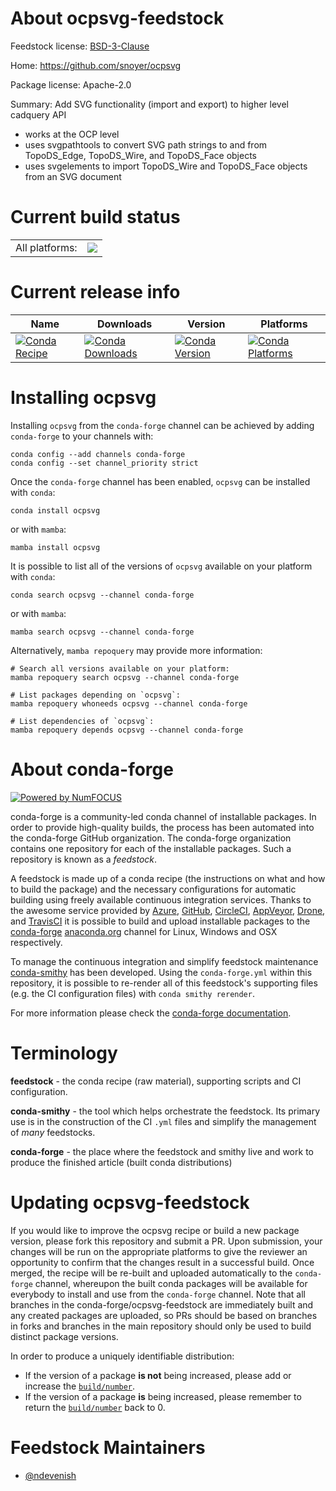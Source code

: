 About ocpsvg-feedstock
======================

Feedstock license: [BSD-3-Clause](https://github.com/conda-forge/ocpsvg-feedstock/blob/main/LICENSE.txt)

Home: https://github.com/snoyer/ocpsvg

Package license: Apache-2.0

Summary: Add SVG functionality (import and export) to higher level cadquery API
- works at the OCP level
- uses svgpathtools to convert SVG path strings to and from TopoDS_Edge, TopoDS_Wire, and TopoDS_Face objects
- uses svgelements to import TopoDS_Wire and TopoDS_Face objects from an SVG document


Current build status
====================


<table><tr><td>All platforms:</td>
    <td>
      <a href="https://dev.azure.com/conda-forge/feedstock-builds/_build/latest?definitionId=23223&branchName=main">
        <img src="https://dev.azure.com/conda-forge/feedstock-builds/_apis/build/status/ocpsvg-feedstock?branchName=main">
      </a>
    </td>
  </tr>
</table>

Current release info
====================

| Name | Downloads | Version | Platforms |
| --- | --- | --- | --- |
| [![Conda Recipe](https://img.shields.io/badge/recipe-ocpsvg-green.svg)](https://anaconda.org/conda-forge/ocpsvg) | [![Conda Downloads](https://img.shields.io/conda/dn/conda-forge/ocpsvg.svg)](https://anaconda.org/conda-forge/ocpsvg) | [![Conda Version](https://img.shields.io/conda/vn/conda-forge/ocpsvg.svg)](https://anaconda.org/conda-forge/ocpsvg) | [![Conda Platforms](https://img.shields.io/conda/pn/conda-forge/ocpsvg.svg)](https://anaconda.org/conda-forge/ocpsvg) |

Installing ocpsvg
=================

Installing `ocpsvg` from the `conda-forge` channel can be achieved by adding `conda-forge` to your channels with:

```
conda config --add channels conda-forge
conda config --set channel_priority strict
```

Once the `conda-forge` channel has been enabled, `ocpsvg` can be installed with `conda`:

```
conda install ocpsvg
```

or with `mamba`:

```
mamba install ocpsvg
```

It is possible to list all of the versions of `ocpsvg` available on your platform with `conda`:

```
conda search ocpsvg --channel conda-forge
```

or with `mamba`:

```
mamba search ocpsvg --channel conda-forge
```

Alternatively, `mamba repoquery` may provide more information:

```
# Search all versions available on your platform:
mamba repoquery search ocpsvg --channel conda-forge

# List packages depending on `ocpsvg`:
mamba repoquery whoneeds ocpsvg --channel conda-forge

# List dependencies of `ocpsvg`:
mamba repoquery depends ocpsvg --channel conda-forge
```


About conda-forge
=================

[![Powered by
NumFOCUS](https://img.shields.io/badge/powered%20by-NumFOCUS-orange.svg?style=flat&colorA=E1523D&colorB=007D8A)](https://numfocus.org)

conda-forge is a community-led conda channel of installable packages.
In order to provide high-quality builds, the process has been automated into the
conda-forge GitHub organization. The conda-forge organization contains one repository
for each of the installable packages. Such a repository is known as a *feedstock*.

A feedstock is made up of a conda recipe (the instructions on what and how to build
the package) and the necessary configurations for automatic building using freely
available continuous integration services. Thanks to the awesome service provided by
[Azure](https://azure.microsoft.com/en-us/services/devops/), [GitHub](https://github.com/),
[CircleCI](https://circleci.com/), [AppVeyor](https://www.appveyor.com/),
[Drone](https://cloud.drone.io/welcome), and [TravisCI](https://travis-ci.com/)
it is possible to build and upload installable packages to the
[conda-forge](https://anaconda.org/conda-forge) [anaconda.org](https://anaconda.org/)
channel for Linux, Windows and OSX respectively.

To manage the continuous integration and simplify feedstock maintenance
[conda-smithy](https://github.com/conda-forge/conda-smithy) has been developed.
Using the ``conda-forge.yml`` within this repository, it is possible to re-render all of
this feedstock's supporting files (e.g. the CI configuration files) with ``conda smithy rerender``.

For more information please check the [conda-forge documentation](https://conda-forge.org/docs/).

Terminology
===========

**feedstock** - the conda recipe (raw material), supporting scripts and CI configuration.

**conda-smithy** - the tool which helps orchestrate the feedstock.
                   Its primary use is in the construction of the CI ``.yml`` files
                   and simplify the management of *many* feedstocks.

**conda-forge** - the place where the feedstock and smithy live and work to
                  produce the finished article (built conda distributions)


Updating ocpsvg-feedstock
=========================

If you would like to improve the ocpsvg recipe or build a new
package version, please fork this repository and submit a PR. Upon submission,
your changes will be run on the appropriate platforms to give the reviewer an
opportunity to confirm that the changes result in a successful build. Once
merged, the recipe will be re-built and uploaded automatically to the
`conda-forge` channel, whereupon the built conda packages will be available for
everybody to install and use from the `conda-forge` channel.
Note that all branches in the conda-forge/ocpsvg-feedstock are
immediately built and any created packages are uploaded, so PRs should be based
on branches in forks and branches in the main repository should only be used to
build distinct package versions.

In order to produce a uniquely identifiable distribution:
 * If the version of a package **is not** being increased, please add or increase
   the [``build/number``](https://docs.conda.io/projects/conda-build/en/latest/resources/define-metadata.html#build-number-and-string).
 * If the version of a package **is** being increased, please remember to return
   the [``build/number``](https://docs.conda.io/projects/conda-build/en/latest/resources/define-metadata.html#build-number-and-string)
   back to 0.

Feedstock Maintainers
=====================

* [@ndevenish](https://github.com/ndevenish/)

